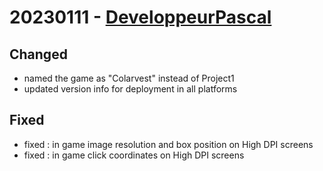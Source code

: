 # 20230111 - [DeveloppeurPascal](https://github.com/DeveloppeurPascal)

## Changed

* named the game as "Colarvest" instead of Project1
* updated version info for deployment in all platforms

## Fixed

* fixed : in game image resolution and box position on High DPI screens
* fixed : in game click coordinates on High DPI screens
